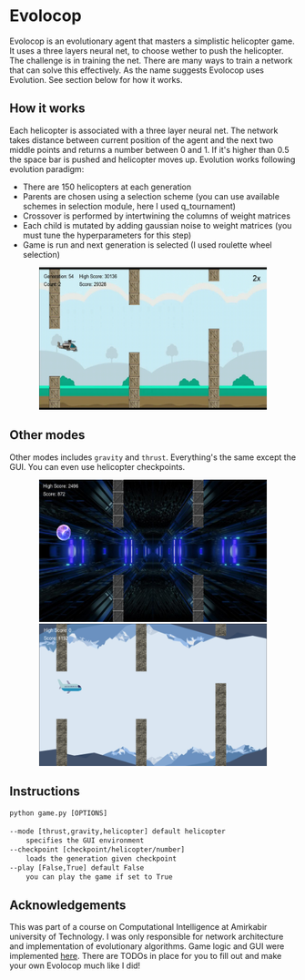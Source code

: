# Evolocop
Evolocop is an evolutionary agent that masters a simplistic helicopter game. It uses a three layers neural net, to choose wether to push the helicopter. The challenge is in training the net. There are many ways to train a network that can solve this effectively. As the name suggests Evolocop uses Evolution. See section below for how it works. 


## How it works
Each helicopter is associated with a three layer neural net. The network takes distance between current position of the agent and the next two middle points and returns a number between 0 and 1. If it's higher than 0.5 the space bar is pushed and helicopter moves up. Evolution works following evolution paradigm: 
- There are 150 helicopters at each generation 
- Parents are chosen using a selection scheme (you can use available schemes in selection module, here I used q_tournament)
- Crossover is performed by intertwining the columns of weight matrices
- Each child is mutated by adding gaussian noise to weight matrices (you must tune the hyperparameters for this step) 
- Game is run and next generation is selected (I used roulette wheel selection)

<p align="center"> 
    <img src="./screenshots/demo.gif" width=400 height=250>
</p>


## Other modes 
Other modes includes `gravity` and `thrust`. Everything's the same except the GUI. You can even use helicopter checkpoints. 

<p align="center"> 
    <img src="./screenshots/gravity.png" width=400 height=250> 
    <img src="./screenshots/thrust.png" width=400 height=250> 
</p>

## Instructions
```
python game.py [OPTIONS]

--mode [thrust,gravity,helicopter] default helicopter 
    specifies the GUI environment
--checkpoint [checkpoint/helicopter/number]
    loads the generation given checkpoint
--play [False,True] default False
    you can play the game if set to True 
```
## Acknowledgements 
This was part of a course on Computational Intelligence at Amirkabir university of Technology. I was only responsible for network architecture and implementation of evolutionary algorithms. Game logic and GUI were implemented [here](https://github.com/HosseinZaredar/EvolutionaryGames). There are TODOs in place for you to fill out and make your own Evolocop much like I did!
